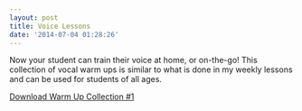 ```yaml
---
layout: post
title: Voice Lessons
date: '2014-07-04 01:28:26'
---
```


Now your student can train their voice at home, or on-the-go! This collection of vocal warm ups is similar to what is done in my weekly lessons and can be used for students of all ages. 

[Download Warm Up Collection #1](https://gum.co/wu1)